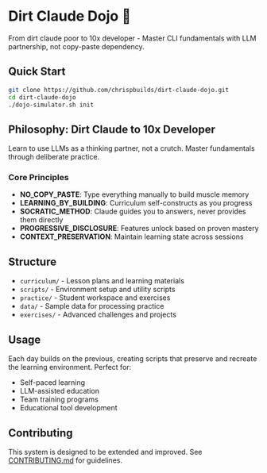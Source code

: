 # Dirt Claude Dojo 🥷

From dirt claude poor to 10x developer - Master CLI fundamentals with LLM partnership, not copy-paste dependency.

## Quick Start

```bash
git clone https://github.com/chrispbuilds/dirt-claude-dojo.git
cd dirt-claude-dojo  
./dojo-simulator.sh init
```

## Philosophy: Dirt Claude to 10x Developer

Learn to use LLMs as a thinking partner, not a crutch. Master fundamentals through deliberate practice.

### Core Principles
- **NO_COPY_PASTE**: Type everything manually to build muscle memory
- **LEARNING_BY_BUILDING**: Curriculum self-constructs as you progress  
- **SOCRATIC_METHOD**: Claude guides you to answers, never provides them directly
- **PROGRESSIVE_DISCLOSURE**: Features unlock based on proven mastery
- **CONTEXT_PRESERVATION**: Maintain learning state across sessions

## Structure

- `curriculum/` - Lesson plans and learning materials
- `scripts/` - Environment setup and utility scripts  
- `practice/` - Student workspace and exercises
- `data/` - Sample data for processing practice
- `exercises/` - Advanced challenges and projects

## Usage

Each day builds on the previous, creating scripts that preserve and recreate the learning environment. Perfect for:
- Self-paced learning
- LLM-assisted education
- Team training programs
- Educational tool development

## Contributing

This system is designed to be extended and improved. See [CONTRIBUTING.md](CONTRIBUTING.md) for guidelines.
